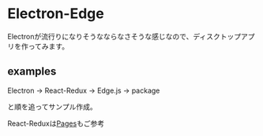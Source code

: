 # Electron-Edge

Electronが流行りになりそうなならなさそうな感じなので、ディスクトップアプリを作ってみます。


## examples

Electron -> React-Redux -> Edge.js -> package

と順を追ってサンプル作成。

React-Reduxは[Pages](https://github.com/gitllama/Pages)もご参考
